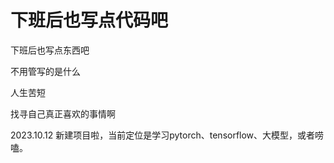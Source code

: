 

# 下班后也写点代码吧

下班后也写点东西吧

不用管写的是什么

人生苦短

找寻自己真正喜欢的事情啊

2023.10.12 新建项目啦，当前定位是学习pytorch、tensorflow、大模型，或者唠嗑。


